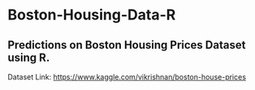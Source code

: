 # Boston-Housing-Data-R
## Predictions on Boston Housing Prices Dataset using R. <br>
Dataset Link: https://www.kaggle.com/vikrishnan/boston-house-prices
